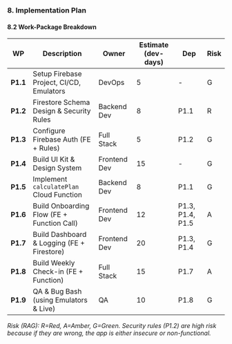 ### 8. Implementation Plan

#### 8.2 Work-Package Breakdown

| WP | Description | Owner | Estimate (dev-days) | Dep | Risk |
|--- |--- |--- |--- |--- |--- |
| **P1.1** | Setup Firebase Project, CI/CD, Emulators | DevOps | 5 | - | G |
| **P1.2** | Firestore Schema Design & Security Rules | Backend Dev | 8 | P1.1| R |
| **P1.3** | Configure Firebase Auth (FE + Rules) | Full Stack | 5 | P1.2| G |
| **P1.4** | Build UI Kit & Design System | Frontend Dev| 15 | - | G |
| **P1.5** | Implement `calculatePlan` Cloud Function | Backend Dev | 8 | P1.1| G |
| **P1.6** | Build Onboarding Flow (FE + Function Call)| Frontend Dev| 12 | P1.3, P1.4, P1.5 | A |
| **P1.7** | Build Dashboard & Logging (FE + Firestore)| Frontend Dev| 20 | P1.3, P1.4 | G |
| **P1.8** | Build Weekly Check-in (FE + Function) | Full Stack | 15 | P1.7| A |
| **P1.9** | QA & Bug Bash (using Emulators & Live) | QA | 10 | P1.8| G |

*Risk (RAG): R=Red, A=Amber, G=Green. Security rules (P1.2) are high risk because if they are wrong, the app is either insecure or non-functional.*